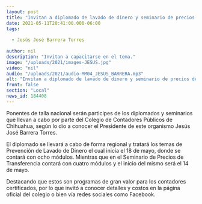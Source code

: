 ```yaml
---
layout: post
title: "Invitan a diplomado de lavado de dinero y seminario de precios de transferencia"
date: 2021-05-11T20:41:00.000-06:00
tags:
  
  - Jesús José Barrera Torres
  
author: nil
description: "Invitan a capacitarse en el tema."
image: "/uploads/2021/images-JESUS.jpg"
video: "nil"
audio: "/uploads/2021/audio-MM04_JESUS_BARRERA.mp3"
alt: "Invitan a diplomado de lavado de dinero y seminario de precios de transferencia"
front: false
section: "Local"
news_id: 184408
---
```


Ponentes de talla nacional serán participes de los diplomados y seminarios que llevan a cabo por parte del Colegio de Contadores Públicos de Chihuahua, según lo dio a conocer el Presidente de este organismo Jesús José Barrera Torres. 

El diplomado se llevará a cabo de forma regional y tratará los temas de Prevención de Lavado de Dinero el cual inicia el 18 de mayo, donde se contará con ocho módulos. Mientras que en el Seminario de Precios de Transferencia contará con cuatro módulos y el inicio del mismo será el 14 de mayo.

Destacando que estos son programas de gran valor para los contadores certificados, por lo que invitó a conocer detalles y costos en la página oficial del colegio o bien vía redes sociales como Facebook.
